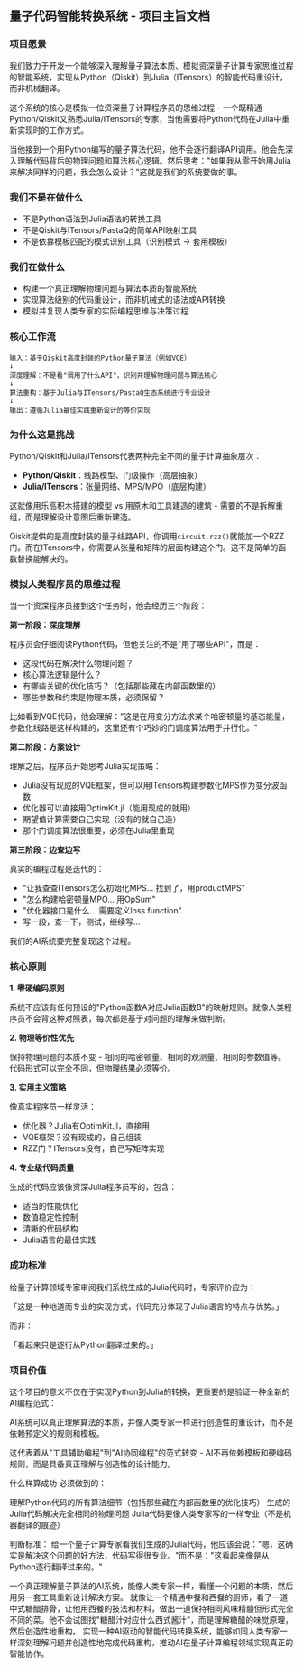 ## 量子代码智能转换系统 - 项目主旨文档

### 项目愿景

我们致力于开发一个能够深入理解量子算法本质、模拟资深量子计算专家思维过程的智能系统，实现从Python（Qiskit）到Julia（ITensors）的智能代码重设计，而非机械翻译。

这个系统的核心是模拟一位资深量子计算程序员的思维过程 - 一个既精通Python/Qiskit又熟悉Julia/ITensors的专家，当他需要将Python代码在Julia中重新实现时的工作方式。

当他接到一个用Python编写的量子算法代码，他不会逐行翻译API调用。他会先深入理解代码背后的物理问题和算法核心逻辑。然后思考："如果我从零开始用Julia来解决同样的问题，我会怎么设计？"这就是我们的系统要做的事。


### 我们不是在做什么

- 不是Python语法到Julia语法的转换工具
- 不是Qiskit与ITensors/PastaQ的简单API映射工具
- 不是依靠模板匹配的模式识别工具（识别模式 → 套用模板）

### 我们在做什么

- 构建一个真正理解物理问题与算法本质的智能系统
- 实现算法级别的代码重设计，而非机械式的语法或API转换
- 模拟并复现人类专家的实际编程思维与决策过程

### 核心工作流

```
输入：基于Qiskit高度封装的Python量子算法（例如VQE）
↓
深度理解：不是看"调用了什么API"，识别并理解物理问题与算法核心
↓
算法重构：基于Julia与ITensors/PastaQ生态系统进行专业设计
↓
输出：遵循Julia最佳实践重新设计的等价实现
```

### 为什么这是挑战

Python/Qiskit和Julia/ITensors代表两种完全不同的量子计算抽象层次：

- **Python/Qiskit**：线路模型、门级操作（高层抽象）
- **Julia/ITensors**：张量网络、MPS/MPO（底层构建）

这就像用乐高积木搭建的模型 vs 用原木和工具建造的建筑 - 需要的不是拆解重组，而是理解设计意图后重新建造。

Qiskit提供的是高度封装的量子线路API，你调用`circuit.rzz()`就能加一个RZZ门。而在ITensors中，你需要从张量和矩阵的层面构建这个门。这不是简单的函数替换能解决的。

### 模拟人类程序员的思维过程

当一个资深程序员接到这个任务时，他会经历三个阶段：

**第一阶段：深度理解**

程序员会仔细阅读Python代码，但他关注的不是"用了哪些API"，而是：
- 这段代码在解决什么物理问题？
- 核心算法逻辑是什么？
- 有哪些关键的优化技巧？（包括那些藏在内部函数里的）
- 哪些参数和约束是物理本质，必须保留？

比如看到VQE代码，他会理解："这是在用变分方法求某个哈密顿量的基态能量，参数化线路是这样构建的，这里还有个巧妙的门调度算法用于并行化。"

**第二阶段：方案设计**  

理解之后，程序员开始思考Julia实现策略：
- Julia没有现成的VQE框架，但可以用ITensors构建参数化MPS作为变分波函数
- 优化器可以直接用OptimKit.jl（能用现成的就用）
- 期望值计算需要自己实现（没有的就自己造）
- 那个门调度算法很重要，必须在Julia里重现

**第三阶段：边查边写**

真实的编程过程是迭代的：
- "让我查查ITensors怎么初始化MPS... 找到了，用productMPS"
- "怎么构建哈密顿量MPO... 用OpSum"
- "优化器接口是什么... 需要定义loss function"
- 写一段，查一下，测试，继续写...

我们的AI系统要完整复现这个过程。

### 核心原则

**1. 零硬编码原则**

系统不应该有任何预设的"Python函数A对应Julia函数B"的映射规则。就像人类程序员不会背这种对照表，每次都是基于对问题的理解来做判断。

**2. 物理等价性优先**

保持物理问题的本质不变 - 相同的哈密顿量、相同的观测量、相同的参数值等。代码形式可以完全不同，但物理结果必须等价。

**3. 实用主义策略**

像真实程序员一样灵活：
- 优化器？Julia有OptimKit.jl，直接用
- VQE框架？没有现成的，自己组装  
- RZZ门？ITensors没有，自己写矩阵实现

**4. 专业级代码质量**

生成的代码应该像资深Julia程序员写的，包含：
- 适当的性能优化
- 数值稳定性控制
- 清晰的代码结构
- Julia语言的最佳实践

### 成功标准

给量子计算领域专家审阅我们系统生成的Julia代码时，专家评价应为：

「这是一种地道而专业的实现方式，代码充分体现了Julia语言的特点与优势。」

而非：

「看起来只是逐行从Python翻译过来的。」

### 项目价值

这个项目的意义不仅在于实现Python到Julia的转换，更重要的是验证一种全新的AI编程范式：

AI系统可以真正理解算法的本质，并像人类专家一样进行创造性的重设计，而不是依赖预定义的规则和模板。

这代表着从"工具辅助编程"到"AI协同编程"的范式转变 - AI不再依赖模板和硬编码规则，而是具备真正理解与创造性的设计能力。

什么样算成功
必须做到的：

理解Python代码的所有算法细节（包括那些藏在内部函数里的优化技巧）
生成的Julia代码解决完全相同的物理问题
Julia代码要像人类专家写的一样专业（不是机器翻译的痕迹）

判断标准：
给一个量子计算专家看我们生成的Julia代码，他应该会说："嗯，这确实是解决这个问题的好方法，代码写得很专业。"而不是："这看起来像是从Python逐行翻译过来的。"


一个真正理解量子算法的AI系统，能像人类专家一样，看懂一个问题的本质，然后用另一套工具重新设计解决方案。
就像让一个精通中餐和西餐的厨师，看了一道中式糖醋排骨，让他用西餐的技法和材料，做出一道保持相同风味精髓但形式完全不同的菜。他不会试图找"糖醋汁对应什么西式酱汁"，而是理解糖醋的味觉原理，然后创造性地重构。
实现一种AI驱动的智能代码转换系统，能够如同人类专家一样深刻理解问题并创造性地完成代码重构，推动AI在量子计算编程领域实现真正的智能协作。